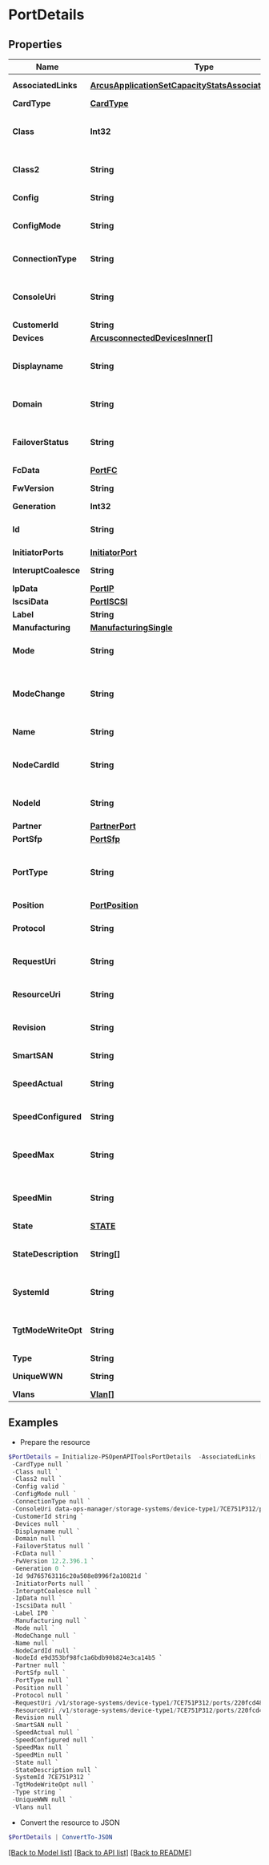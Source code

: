 # PortDetails
## Properties

Name | Type | Description | Notes
------------ | ------------- | ------------- | -------------
**AssociatedLinks** | [**ArcusApplicationSetCapacityStatsAssociatedLinksInner[]**](ArcusApplicationSetCapacityStatsAssociatedLinksInner.md) | Associated Links Details | [optional] 
**CardType** | [**CardType**](CardType.md) |  | [optional] 
**Class** | **Int32** | Fibre Channel class (can be either 2 or 3) | [optional] 
**Class2** | **String** | Class2 state and configuration | [optional] 
**Config** | **String** | Configuration state of port | [optional] 
**ConfigMode** | **String** | Connection mode of the port | [optional] 
**ConnectionType** | **String** | port connection type | [optional] 
**ConsoleUri** | **String** | consoleUri for detailed storage object | [optional] 
**CustomerId** | **String** | customerId | [optional] 
**Devices** | [**ArcusconnectedDevicesInner[]**](ArcusconnectedDevicesInner.md) |  | [optional] 
**Displayname** | **String** | Name to be used for display purposes | [optional] 
**Domain** | **String** | Domain that the resource belongs to | [optional] 
**FailoverStatus** | **String** | Failover status of this port and the partner | [optional] 
**FcData** | [**PortFC**](PortFC.md) |  | [optional] 
**FwVersion** | **String** | Firmware version | [optional] 
**Generation** | **Int32** | generation | [optional] 
**Id** | **String** | Unique Identifier of the resource | [optional] 
**InitiatorPorts** | [**InitiatorPort**](InitiatorPort.md) |  | [optional] 
**InteruptCoalesce** | **String** | Interupt Coalesce | [optional] 
**IpData** | [**PortIP**](PortIP.md) |  | [optional] 
**IscsiData** | [**PortISCSI**](PortISCSI.md) |  | [optional] 
**Label** | **String** | Label | [optional] 
**Manufacturing** | [**ManufacturingSingle**](ManufacturingSingle.md) |  | [optional] 
**Mode** | **String** | Current mode the port is in | [optional] 
**ModeChange** | **String** | Indicates if the mode change is allowed or prohibited | [optional] 
**Name** | **String** | Name of the resource | [optional] 
**NodeCardId** | **String** | Unique Identifier of the node adapter card | [optional] 
**NodeId** | **String** | Unique Identifier of the node | [optional] 
**Partner** | [**PartnerPort**](PartnerPort.md) |  | [optional] 
**PortSfp** | [**PortSfp**](PortSfp.md) |  | [optional] 
**PortType** | **String** | Type of the port based on the device it is connected to | [optional] 
**Position** | [**PortPosition**](PortPosition.md) |  | [optional] 
**Protocol** | **String** | Current protocol the port is in | [optional] 
**RequestUri** | **String** | requestUri for detailed ports object | [optional] 
**ResourceUri** | **String** | resourceUri for detailed ports object | [optional] 
**Revision** | **String** | Revision of the Host Bus Adapter | [optional] 
**SmartSAN** | **String** | Smart SAN status | [optional] 
**SpeedActual** | **String** | Actual speed that port is running at | [optional] 
**SpeedConfigured** | **String** | Speed that is configured to run as | [optional] 
**SpeedMax** | **String** | Maximum speed that port can run at | [optional] 
**SpeedMin** | **String** | Minimum speed that port can run at | [optional] 
**State** | [**STATE**](STATE.md) |  | [optional] 
**StateDescription** | **String[]** | Detailed descriptions of the port state | [optional] 
**SystemId** | **String** | SystemUid / SerialNumber of the array | [optional] 
**TgtModeWriteOpt** | **String** | Target mode write optimization setting | [optional] 
**Type** | **String** | type | [optional] 
**UniqueWWN** | **String** | Unique WWN setting | [optional] 
**Vlans** | [**Vlan[]**](Vlan.md) |  | [optional] 

## Examples

- Prepare the resource
```powershell
$PortDetails = Initialize-PSOpenAPIToolsPortDetails  -AssociatedLinks [{&quot;resourceUri&quot;:&quot;/v1/storage-systems/device-type1/7CE751P312&quot;,&quot;type&quot;:&quot;systems&quot;},{&quot;resourceUri&quot;:&quot;/v1/storage-systems/device-type1/7CE751P312/nodes/e9d353bf98fc1a6bdb90b824e3ca14b5&quot;,&quot;type&quot;:&quot;nodes&quot;}] `
 -CardType null `
 -Class null `
 -Class2 null `
 -Config valid `
 -ConfigMode null `
 -ConnectionType null `
 -ConsoleUri data-ops-manager/storage-systems/device-type1/7CE751P312/ports/220fcd48857f63c0f354c6723ec5d5cb `
 -CustomerId string `
 -Devices null `
 -Displayname null `
 -Domain null `
 -FailoverStatus null `
 -FcData null `
 -FwVersion 12.2.396.1 `
 -Generation 0 `
 -Id 9d765763116c20a508e8996f2a10821d `
 -InitiatorPorts null `
 -InteruptCoalesce null `
 -IpData null `
 -IscsiData null `
 -Label IP0 `
 -Manufacturing null `
 -Mode null `
 -ModeChange null `
 -Name null `
 -NodeCardId null `
 -NodeId e9d353bf98fc1a6bdb90b824e3ca14b5 `
 -Partner null `
 -PortSfp null `
 -PortType null `
 -Position null `
 -Protocol null `
 -RequestUri /v1/storage-systems/device-type1/7CE751P312/ports/220fcd48857f63c0f354c6723ec5d5cb `
 -ResourceUri /v1/storage-systems/device-type1/7CE751P312/ports/220fcd48857f63c0f354c6723ec5d5cb `
 -Revision null `
 -SmartSAN null `
 -SpeedActual null `
 -SpeedConfigured null `
 -SpeedMax null `
 -SpeedMin null `
 -State null `
 -StateDescription null `
 -SystemId 7CE751P312 `
 -TgtModeWriteOpt null `
 -Type string `
 -UniqueWWN null `
 -Vlans null
```

- Convert the resource to JSON
```powershell
$PortDetails | ConvertTo-JSON
```

[[Back to Model list]](../README.md#documentation-for-models) [[Back to API list]](../README.md#documentation-for-api-endpoints) [[Back to README]](../README.md)

